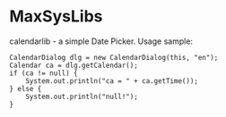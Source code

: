 # MaxSysLibs

calendarlib - a simple Date Picker. Usage sample:

	CalendarDialog dlg = new CalendarDialog(this, "en");
	Calendar ca = dlg.getCalendar();
	if (ca != null) {
		System.out.println("ca = " + ca.getTime());
	} else {
		System.out.println("null!");
	}

